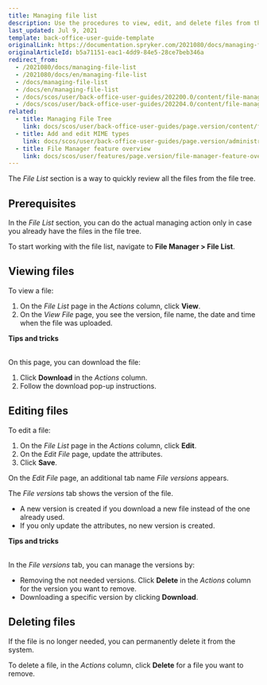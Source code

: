 ```yaml
---
title: Managing file list
description: Use the procedures to view, edit, and delete files from the system in the Back Office.
last_updated: Jul 9, 2021
template: back-office-user-guide-template
originalLink: https://documentation.spryker.com/2021080/docs/managing-file-list
originalArticleId: b5a71151-eac1-4dd9-84e5-28ce7beb346a
redirect_from:
  - /2021080/docs/managing-file-list
  - /2021080/docs/en/managing-file-list
  - /docs/managing-file-list
  - /docs/en/managing-file-list
  - /docs/scos/user/back-office-user-guides/202200.0/content/file-manager/managing-file-list.html
  - /docs/scos/user/back-office-user-guides/202204.0/content/file-manager/managing-file-list.html  
related:
  - title: Managing File Tree
    link: docs/scos/user/back-office-user-guides/page.version/content/file-manager/managing-file-tree.html
  - title: Add and edit MIME types
    link: docs/scos/user/back-office-user-guides/page.version/administration/add-and-edit-mime-types.html
  - title: File Manager feature overview
    link: docs/scos/user/features/page.version/file-manager-feature-overview/file-manager-feature-overview.html
---
```


The *File List* section is a way to quickly review all the files from the file tree.

## Prerequisites

In the *File List* section, you can do the actual managing action only in case you already have the files in the file tree.

To start working with the file list, navigate to **File Manager&nbsp;<span aria-label="and then">></span> File List**.

## Viewing files

To view a file:

1. On the *File List* page in the _Actions_ column, click **View**.
2. On the *View File* page, you see the version, file name, the date and time when the file was uploaded.

**Tips and tricks**

<br>On this page, you can download the file:

1. Click **Download** in the _Actions_ column.
2. Follow the download pop-up instructions.

## Editing files

To edit a file:

1. On the *File List* page in the _Actions_ column, click **Edit**.
2. On the *Edit File* page, update the attributes.
3. Click **Save**.

On the *Edit File* page, an additional tab name *File versions* appears.

The *File versions* tab shows the version of the file.
* A new version is created if you download a new file instead of the one already used.
* If you only update the attributes, no new version is created.

**Tips and tricks**

<br>In the *File versions* tab, you can manage the versions by:

* Removing the not needed versions. Click **Delete** in the _Actions_ column for the version you want to remove.
* Downloading a specific version by clicking **Download**.

## Deleting files

If the file is no longer needed, you can permanently delete it from the system.

To delete a file, in the _Actions_ column, click **Delete** for a file you want to remove.
